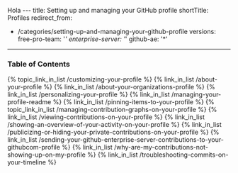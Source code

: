 Hola ---
title: Setting up and managing your GitHub profile
shortTitle: Profiles
redirect_from:
  - /categories/setting-up-and-managing-your-github-profile
versions:
  free-pro-team: '*'
  enterprise-server: '*'
  github-ae: '*'
---


### Table of Contents

{% topic_link_in_list /customizing-your-profile %}
    {% link_in_list /about-your-profile %}
    {% link_in_list /about-your-organizations-profile %}
    {% link_in_list /personalizing-your-profile %}
    {% link_in_list /managing-your-profile-readme %}
    {% link_in_list /pinning-items-to-your-profile %}
{% topic_link_in_list /managing-contribution-graphs-on-your-profile %}
    {% link_in_list /viewing-contributions-on-your-profile %}
    {% link_in_list /showing-an-overview-of-your-activity-on-your-profile %}
    {% link_in_list /publicizing-or-hiding-your-private-contributions-on-your-profile %}
    {% link_in_list /sending-your-github-enterprise-server-contributions-to-your-githubcom-profile %}
    {% link_in_list /why-are-my-contributions-not-showing-up-on-my-profile %}
    {% link_in_list /troubleshooting-commits-on-your-timeline %}

